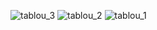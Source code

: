 ![tablou_3](https://github.com/user-attachments/assets/1091d2b7-ffff-4ae2-b850-71e3ff642541)
![tablou_2](https://github.com/user-attachments/assets/8d7cc3cf-b8f1-4c58-b90f-f431dddcdab3)
![tablou_1](https://github.com/user-attachments/assets/9a55c629-59e5-4fc1-9ac9-76e99b8d88a7)
